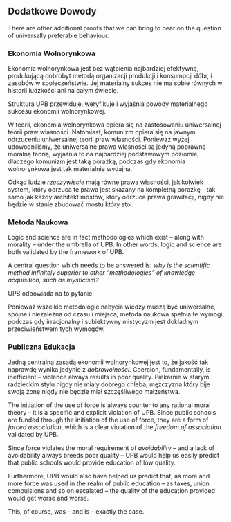 ## Dodatkowe Dowody

There are other additional proofs that we can bring to bear on the question of universally preferable behaviour.

### Ekonomia Wolnorynkowa

Ekonomia wolnorynkowa jest bez wątpienia najbardziej efektywną, produkującą dobrobyt metodą organizacji produkcji i konsumpcji dóbr, i zasobów w społeczeństwie. Jej materialny sukces nie ma sobie równych w historii ludzkości ani na całym świecie.

Struktura UPB przewiduje, weryfikuje i wyjaśnia powody materialnego sukcesu ekonomii wolnorynkowej.

W teorii, ekonomia wolnorynkowa opiera się na zastosowaniu uniwersalnej teorii praw własności. Natomiast, komunizm opiera się na jawnym odrzuceniu uniwersalnej teorii praw własności. Ponieważ wyżej udowodniliśmy, że uniwersalne prawa własności są jedyną poprawną moralną teorią, wyjaśnia to na najbardziej podstawowym poziomie, dlaczego komunizm jest taką porażką, podczas gdy ekonomia wolnorynkowa jest tak materialnie wydajna.

Odkąd ludzie *rzeczywiście* mają równe prawa własności, jakikolwiek system, który odrzuca te prawa jest skazany na kompletną porażkę - tak samo jak każdy architekt mostów, który odrzuca prawa grawitacji, nigdy nie będzie w stanie zbudować mostu który stoi.

### Metoda Naukowa

Logic and science are in fact methodologies which exist – along with morality – under the umbrella of UPB. In other words, logic and science are both validated by the framework of UPB.

A central question which needs to be answered is: *why is the scientific method infinitely superior to other “methodologies” of knowledge acquisition, such as mysticism?*

UPB odpowiada na to pytanie.

Ponieważ wszelkie metodologie nabycia wiedzy muszą być uniwersalne, spójne i niezależna od czasu i miejsca, metoda naukowa spełnia te wymogi, podczas gdy irracjonalny i subiektywny mistycyzm jest dokładnym przeciwieństwem tych wymogów.

### Publiczna Edukacja

Jedną centralną zasadą ekonomii wolnorynkowej jest to, że jakość tak naprawdę wynika jedynie z *dobrowolności*. Coercion, fundamentally, is inefficient – violence always results in poor quality. Piekarnie w starym radzieckim stylu nigdy nie miały dobrego chleba; mężczyzna który bije swoją żonę nigdy nie będzie miał szczęśliwego małżeństwa.

The initiation of the use of force is always counter to any rational moral theory – it is a specific and explicit violation of UPB. Since public schools are funded through the initiation of the use of force, they are a form of *forced association*, which is a clear violation of the *freedom of association* validated by UPB.

Since force violates the moral requirement of *avoidability* – and a lack of avoidability always breeds poor quality – UPB would help us easily predict that public schools would provide education of low quality.

Furthermore, UPB would also have helped us predict that, as more and more force was used in the realm of public education – as taxes, union compulsions and so on escalated – the quality of the education provided would get worse and worse.

This, of course, was – and is – exactly the case.